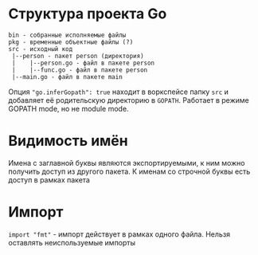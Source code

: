 # Структура проекта Go
```
bin - собранные исполняемые файлы
pkg - временные объектные файлы (?)
src - исходный код
 |--person - пакет person (директория)
 |    |--person.go - файл в пакете person
 |    |--func.go - файл в пакете person
 |--main.go - файл в пакете main
```

Опция `"go.inferGopath": true` находит в воркспейсе папку `src` и добавляет её родительскую директорию в `GOPATH`. Работает в режиме GOPATH mode, но не module mode.

# Видимость имён
Имена с заглавной буквы являются экспортируемыми,
к ним можно получить доступ из другого пакета. К именам
со строчной буквы есть доступ в рамках пакета

# Импорт
`import "fmt"` - импорт действует в рамках одного файла.
Нельзя оставлять неиспользуемые импорты

